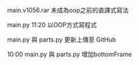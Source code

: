 main.v1056.rar	未成為oop之前的直譯式寫法

main.py 11:20	以OOP方式寫程式

main.py 與 parts.py 更新上傳至 GitHub

10:00 main.py 與 parts.py  增加bottomFrame
